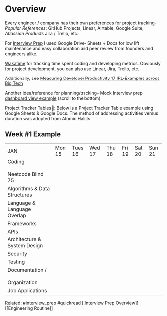 # Overview
Every engineer / company has their own preferences for project tracking-
*Popular References*: GitHub Projects, Linear, Airtable, Google Suite, *Atlassian Products* Jira / Trello, etc.

For  [Interview Prep](<obsidian://open?vault=EngineerAtlas&file=Overview.md>) I used Google Drive- Sheets + Docs for low lift maintenance and easy collaboration and peer review from founders and engineers alike.

[Wakatime](https://wakatime.com/) for tracking time spent coding and developing metrics.
Obviously for project development, you can also use Linear,  Jira, Trello, etc..

Additionally, see [Measuring Developer Productivity 17 IRL-Examples across Big Tech](https://newsletter.pragmaticengineer.com/p/measuring-developer-productivity-bae?utm_source=post-email-title&publication_id=458709&post_id=140740783&utm_campaign=email-post-title&isFreemail=true&r=1okywr&utm_medium=email)

Another idea/reference for planning/tracking– Mock Interview prep [dashboard view example](https://formation.dev/how-it-works/interview-prep?ext=&hsa_acc=3072407315&hsa_cam=20322430447&hsa_grp=149337303566&hsa_ad=683496917252&hsa_src=g&hsa_tgt=kwd-318674312795&hsa_kw=software%20engineer%20mock%20interview&hsa_mt=p&hsa_net=adwords&hsa_ver=3&gclid=Cj0KCQiA2KitBhCIARIsAPPMEhLlUmaGw83BXZ8BdWeGa7VoQqKfAtXUC8v1s1xyVZiPcawMsdnAihYaAhAnEALw_wcB) (scroll to the bottom)

Project Tracker Tables🔧:  Below is a Project Tracker Table example using Google Sheets & Google Docs. The method of addressing activities versus duration was adopted from Atomic Habits.

## Week #1 Example
|   |   |   |   |   |   |   |   |
|---|---|---|---|---|---|---|---|
|JAN|Mon 15|Tues 16|Wed 17|Thu 18|Fri   19 |Sat 20|Sun 21|
|Coding<br><br>Neetcode Blind 75||||||||
|Algorithms & Data Structures||||||||
|Language & Language Overlap||||||||
|Frameworks||||||||
|APIs||||||||
|Architecture & System Design||||||||
|Security||||||||
|Testing||||||||
|Documentation /<br><br>Organization||||||||
|Job Applications||||||||




Related: #interview_prep #quickread  [[Interview Prep Overview]] [[Engineering Routine]] 